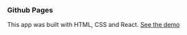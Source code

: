 ### Github Pages
This app was built with HTML, CSS and React.
[See the demo](https://hamadrial.github.io/Demo-App-WeatherForecast/)
